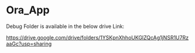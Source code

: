 # Ora_App

Debug Folder is available in the below drive Link:

https://drive.google.com/drive/folders/1YSKpnXhhoUKGlZQcAg1jNSR1U7RzaaGc?usp=sharing
